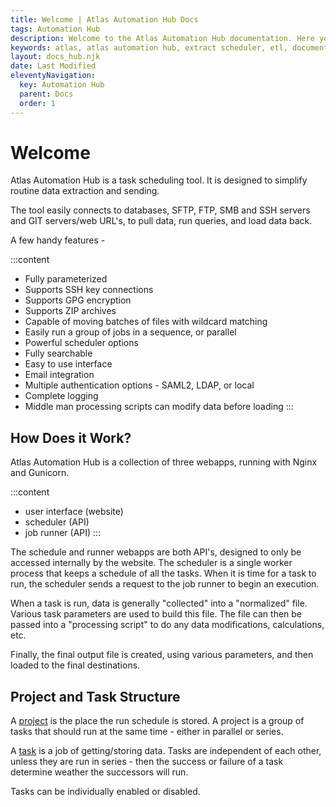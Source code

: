 ```yaml
---
title: Welcome | Atlas Automation Hub Docs
tags: Automation Hub
description: Welcome to the Atlas Automation Hub documentation. Here you'll learn about how to install, configure and update the app.
keywords: atlas, atlas automation hub, extract scheduler, etl, documentation, install, configure, update
layout: docs_hub.njk
date: Last Modified
eleventyNavigation:
  key: Automation Hub
  parent: Docs
  order: 1
---
```


# Welcome

Atlas Automation Hub is a task scheduling tool. It is designed to simplify routine data extraction and sending.

The tool easily connects to databases, SFTP, FTP, SMB and SSH servers and GIT servers/web URL's, to pull data, run queries, and load data back.

A few handy features - 

:::content
- Fully parameterized
- Supports SSH key connections
- Supports GPG encryption
- Supports ZIP archives
- Capable of moving batches of files with wildcard matching
- Easily run a group of jobs in a sequence, or parallel
- Powerful scheduler options
- Fully searchable
- Easy to use interface
- Email integration
- Multiple authentication options - SAML2, LDAP, or local
- Complete logging
- Middle man processing scripts can modify data before loading
:::

## How Does it Work?

Atlas Automation Hub is a collection of three webapps, running with Nginx and Gunicorn. 

:::content
- user interface (website)
- scheduler (API)
- job runner (API)
:::

The schedule and runner webapps are both API's, designed to only be accessed internally by the website. The scheduler is a single worker process that keeps a schedule of all the tasks. When it is time for a task to run, the scheduler sends a request to the job runner to begin an execution.

When a task is run, data is generally "collected" into a "normalized" file. Various task parameters are used to build this file. The file can then be passed into a "processing script" to do any data modifications, calculations, etc.

Finally, the final output file is created, using various parameters, and then loaded to the final destinations.

## Project and Task Structure

A [project](/docs/automation-hub/projects/) is the place the run schedule is stored. A project is a group of tasks that should run at the same time - either in parallel or series.

A [task](/docs/automation-hub/tasks/) is a job of getting/storing data. Tasks are independent of each other, unless they are run in series - then the success or failure of a task determine weather the successors will run.

Tasks can be individually enabled or disabled.
